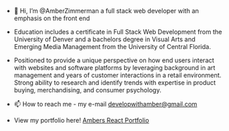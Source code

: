 - 👋 Hi, I’m @AmberZimmerman a full stack web developer with an emphasis on the front end
- Education includes a certificate in Full Stack Web Development from the University of Denver and a bachelors degree in Visual Arts and Emerging Media Management from the University of Central Florida. 

- Positioned to provide a unique perspective on how end users interact with websites and software platforms by leveraging background in art management and years of customer interactions in a retail environment. Strong ability to research and identify trends with expertise in product buying, merchandising, and consumer psychology. 

- 📫 How to reach me - my e-mail developwithamber@gmail.com
- View my portfolio here! [Ambers React Portfolio](https://amberzimmerman.github.io/portfolio/)

<!---
AmberZimmerman/AmberZimmerman is a ✨ special ✨ repository because its `README.md` (this file) appears on your GitHub profile.
You can click the Preview link to take a look at your changes.
--->
